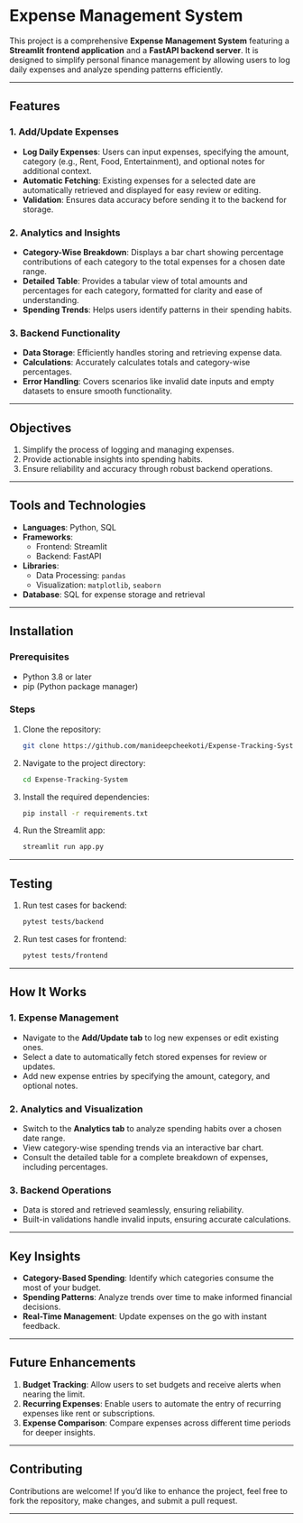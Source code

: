 # Expense Management System  

This project is a comprehensive **Expense Management System** featuring a **Streamlit frontend application** and a **FastAPI backend server**. It is designed to simplify personal finance management by allowing users to log daily expenses and analyze spending patterns efficiently.  

---


## Features

### 1. **Add/Update Expenses**
- **Log Daily Expenses**: Users can input expenses, specifying the amount, category (e.g., Rent, Food, Entertainment), and optional notes for additional context.
- **Automatic Fetching**: Existing expenses for a selected date are automatically retrieved and displayed for easy review or editing.
- **Validation**: Ensures data accuracy before sending it to the backend for storage.

### 2. **Analytics and Insights**
- **Category-Wise Breakdown**: Displays a bar chart showing percentage contributions of each category to the total expenses for a chosen date range.
- **Detailed Table**: Provides a tabular view of total amounts and percentages for each category, formatted for clarity and ease of understanding.
- **Spending Trends**: Helps users identify patterns in their spending habits.

### 3. **Backend Functionality**
- **Data Storage**: Efficiently handles storing and retrieving expense data.
- **Calculations**: Accurately calculates totals and category-wise percentages.
- **Error Handling**: Covers scenarios like invalid date inputs and empty datasets to ensure smooth functionality.

---

## Objectives
1. Simplify the process of logging and managing expenses.
2. Provide actionable insights into spending habits.
3. Ensure reliability and accuracy through robust backend operations.

---

## Tools and Technologies  

- **Languages**: Python, SQL  
- **Frameworks**:  
  - Frontend: Streamlit  
  - Backend: FastAPI  
- **Libraries**:  
  - Data Processing: `pandas`  
  - Visualization: `matplotlib`, `seaborn`  
- **Database**: SQL for expense storage and retrieval  

---


## Installation

### Prerequisites
- Python 3.8 or later
- pip (Python package manager)

### Steps
1. Clone the repository:
   ```bash
   git clone https://github.com/manideepcheekoti/Expense-Tracking-System.git
   ```
2. Navigate to the project directory:
   ```bash
   cd Expense-Tracking-System
   ```
3. Install the required dependencies:
   ```bash
   pip install -r requirements.txt
   ```
4. Run the Streamlit app:
   ```bash
   streamlit run app.py
   ```

---

## Testing  

1. Run test cases for backend:  
   ```bash  
   pytest tests/backend  
   ```  

2. Run test cases for frontend:  
   ```bash  
   pytest tests/frontend  
   ```  

---

## How It Works

### 1. **Expense Management**
- Navigate to the **Add/Update tab** to log new expenses or edit existing ones.
- Select a date to automatically fetch stored expenses for review or updates.
- Add new expense entries by specifying the amount, category, and optional notes.

### 2. **Analytics and Visualization**
- Switch to the **Analytics tab** to analyze spending habits over a chosen date range.
- View category-wise spending trends via an interactive bar chart.
- Consult the detailed table for a complete breakdown of expenses, including percentages.

### 3. **Backend Operations**
- Data is stored and retrieved seamlessly, ensuring reliability.
- Built-in validations handle invalid inputs, ensuring accurate calculations.

---

## Key Insights
- **Category-Based Spending**: Identify which categories consume the most of your budget.
- **Spending Patterns**: Analyze trends over time to make informed financial decisions.
- **Real-Time Management**: Update expenses on the go with instant feedback.

---

## Future Enhancements
1. **Budget Tracking**: Allow users to set budgets and receive alerts when nearing the limit.
2. **Recurring Expenses**: Enable users to automate the entry of recurring expenses like rent or subscriptions.
3. **Expense Comparison**: Compare expenses across different time periods for deeper insights.

---

## Contributing
Contributions are welcome! If you’d like to enhance the project, feel free to fork the repository, make changes, and submit a pull request.

---


